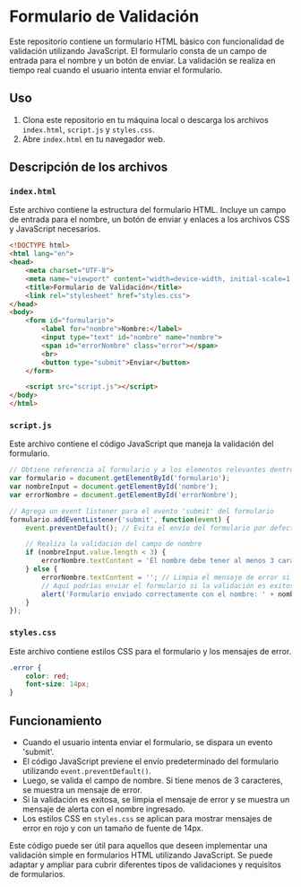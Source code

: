 # Formulario de Validación

Este repositorio contiene un formulario HTML básico con funcionalidad de validación utilizando JavaScript. El formulario consta de un campo de entrada para el nombre y un botón de enviar. La validación se realiza en tiempo real cuando el usuario intenta enviar el formulario.

## Uso

1. Clona este repositorio en tu máquina local o descarga los archivos `index.html`, `script.js` y `styles.css`.
2. Abre `index.html` en tu navegador web.

## Descripción de los archivos

### `index.html`

Este archivo contiene la estructura del formulario HTML. Incluye un campo de entrada para el nombre, un botón de enviar y enlaces a los archivos CSS y JavaScript necesarios.

```html
<!DOCTYPE html>
<html lang="en">
<head>
    <meta charset="UTF-8">
    <meta name="viewport" content="width=device-width, initial-scale=1.0">
    <title>Formulario de Validación</title>
    <link rel="stylesheet" href="styles.css">
</head>
<body>
    <form id="formulario">
        <label for="nombre">Nombre:</label>
        <input type="text" id="nombre" name="nombre">
        <span id="errorNombre" class="error"></span>
        <br>
        <button type="submit">Enviar</button>
    </form>

    <script src="script.js"></script>
</body>
</html>
```

### `script.js`

Este archivo contiene el código JavaScript que maneja la validación del formulario. 

```javascript
// Obtiene referencia al formulario y a los elementos relevantes dentro del formulario
var formulario = document.getElementById('formulario');
var nombreInput = document.getElementById('nombre');
var errorNombre = document.getElementById('errorNombre');

// Agrega un event listener para el evento 'submit' del formulario
formulario.addEventListener('submit', function(event) {
    event.preventDefault(); // Evita el envío del formulario por defecto

    // Realiza la validación del campo de nombre
    if (nombreInput.value.length < 3) {
        errorNombre.textContent = 'El nombre debe tener al menos 3 caracteres.';
    } else {
        errorNombre.textContent = ''; // Limpia el mensaje de error si la validación es exitosa
        // Aquí podrías enviar el formulario si la validación es exitosa
        alert('Formulario enviado correctamente con el nombre: ' + nombreInput.value);
    }
});
```

### `styles.css`

Este archivo contiene estilos CSS para el formulario y los mensajes de error.

```css
.error {
    color: red;
    font-size: 14px;
}
```

## Funcionamiento

- Cuando el usuario intenta enviar el formulario, se dispara un evento 'submit'.
- El código JavaScript previene el envío predeterminado del formulario utilizando `event.preventDefault()`.
- Luego, se valida el campo de nombre. Si tiene menos de 3 caracteres, se muestra un mensaje de error.
- Si la validación es exitosa, se limpia el mensaje de error y se muestra un mensaje de alerta con el nombre ingresado.
- Los estilos CSS en `styles.css` se aplican para mostrar mensajes de error en rojo y con un tamaño de fuente de 14px.


Este código puede ser útil para aquellos que deseen implementar una validación simple en formularios HTML utilizando JavaScript. Se puede adaptar y ampliar para cubrir diferentes tipos de validaciones y requisitos de formularios.
